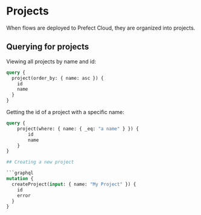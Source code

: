 # Projects

When flows are deployed to Prefect Cloud, they are organized into projects.

## Querying for projects

Viewing all projects by name and id:

```graphql
query {
  project(order_by: { name: asc }) {
    id
    name
  }
}
```

Getting the id of a project with a specific name:

````graphql
query {
    project(where: { name: { _eq: "a name" } }) {
        id
        name
    }
}

## Creating a new project

```graphql
mutation {
  createProject(input: { name: "My Project" }) {
    id
    error
  }
}
````
